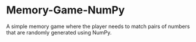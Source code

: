 # Memory-Game-NumPy
A simple memory game where the player needs to match pairs of numbers that are randomly generated using NumPy.
